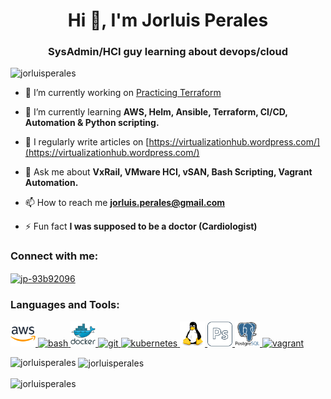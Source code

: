 <h1 align="center">Hi 👋, I'm Jorluis Perales</h1>
<h3 align="center">SysAdmin/HCI guy learning about devops/cloud</h3>

<p align="left"> <img src="https://komarev.com/ghpvc/?username=jorluisperales&label=Profile%20views&color=0e75b6&style=flat" alt="jorluisperales" /> </p>

- 🔭 I’m currently working on [Practicing Terraform](https://github.com/jorluisperales/terraform-practice.git)

- 🌱 I’m currently learning **AWS, Helm, Ansible, Terraform, CI/CD, Automation & Python scripting.**

- 📝 I regularly write articles on [https://virtualizationhub.wordpress.com/](https://virtualizationhub.wordpress.com/)

- 💬 Ask me about **VxRail, VMware HCI, vSAN, Bash Scripting, Vagrant Automation.**

- 📫 How to reach me **jorluis.perales@gmail.com**

- ⚡ Fun fact **I was supposed to be a doctor (Cardiologist)**

<h3 align="left">Connect with me:</h3>
<p align="left">
<a href="https://www.linkedin.com/in/jorluis-perales-93b92096/" target="blank"><img align="center" src="https://raw.githubusercontent.com/rahuldkjain/github-profile-readme-generator/master/src/images/icons/Social/linked-in-alt.svg" alt="jp-93b92096" height="30" width="40" /></a>
</p>

<h3 align="left">Languages and Tools:</h3>
<p align="left"> <a href="https://aws.amazon.com" target="_blank" rel="noreferrer"> <img src="https://raw.githubusercontent.com/devicons/devicon/master/icons/amazonwebservices/amazonwebservices-original-wordmark.svg" alt="aws" width="40" height="40"/> </a> <a href="https://www.gnu.org/software/bash/" target="_blank" rel="noreferrer"> <img src="https://www.vectorlogo.zone/logos/gnu_bash/gnu_bash-icon.svg" alt="bash" width="40" height="40"/> </a> <a href="https://www.docker.com/" target="_blank" rel="noreferrer"> <img src="https://raw.githubusercontent.com/devicons/devicon/master/icons/docker/docker-original-wordmark.svg" alt="docker" width="40" height="40"/> </a> <a href="https://git-scm.com/" target="_blank" rel="noreferrer"> <img src="https://www.vectorlogo.zone/logos/git-scm/git-scm-icon.svg" alt="git" width="40" height="40"/> </a> <a href="https://kubernetes.io" target="_blank" rel="noreferrer"> <img src="https://www.vectorlogo.zone/logos/kubernetes/kubernetes-icon.svg" alt="kubernetes" width="40" height="40"/> </a> <a href="https://www.linux.org/" target="_blank" rel="noreferrer"> <img src="https://raw.githubusercontent.com/devicons/devicon/master/icons/linux/linux-original.svg" alt="linux" width="40" height="40"/> </a> <a href="https://www.photoshop.com/en" target="_blank" rel="noreferrer"> <img src="https://raw.githubusercontent.com/devicons/devicon/master/icons/photoshop/photoshop-line.svg" alt="photoshop" width="40" height="40"/> </a> <a href="https://www.postgresql.org" target="_blank" rel="noreferrer"> <img src="https://raw.githubusercontent.com/devicons/devicon/master/icons/postgresql/postgresql-original-wordmark.svg" alt="postgresql" width="40" height="40"/> </a> <a href="https://www.vagrantup.com/" target="_blank" rel="noreferrer"> <img src="https://www.vectorlogo.zone/logos/vagrantup/vagrantup-icon.svg" alt="vagrant" width="40" height="40"/> </a> </p>

<p><img align="left" src="https://github-readme-stats.vercel.app/api/top-langs?username=jorluisperales&show_icons=true&locale=en&layout=compact" alt="jorluisperales" /></p>

<p>&nbsp;<img align="center" src="https://github-readme-stats.vercel.app/api?username=jorluisperales&show_icons=true&locale=en" alt="jorluisperales" /></p>

<p><img align="center" src="https://github-readme-streak-stats.herokuapp.com/?user=jorluisperales&" alt="jorluisperales" /></p>
